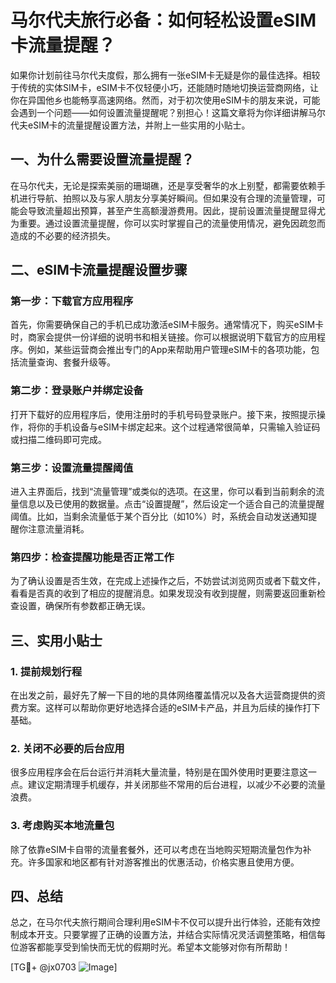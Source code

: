 # 马尔代夫旅行必备：如何轻松设置eSIM卡流量提醒？

如果你计划前往马尔代夫度假，那么拥有一张eSIM卡无疑是你的最佳选择。相较于传统的实体SIM卡，eSIM卡不仅轻便小巧，还能随时随地切换运营商网络，让你在异国他乡也能畅享高速网络。然而，对于初次使用eSIM卡的朋友来说，可能会遇到一个问题——如何设置流量提醒呢？别担心！这篇文章将为你详细讲解马尔代夫eSIM卡的流量提醒设置方法，并附上一些实用的小贴士。

## 一、为什么需要设置流量提醒？

在马尔代夫，无论是探索美丽的珊瑚礁，还是享受奢华的水上别墅，都需要依赖手机进行导航、拍照以及与家人朋友分享美好瞬间。但如果没有合理的流量管理，可能会导致流量超出预算，甚至产生高额漫游费用。因此，提前设置流量提醒显得尤为重要。通过设置流量提醒，你可以实时掌握自己的流量使用情况，避免因疏忽而造成的不必要的经济损失。

## 二、eSIM卡流量提醒设置步骤

### 第一步：下载官方应用程序

首先，你需要确保自己的手机已成功激活eSIM卡服务。通常情况下，购买eSIM卡时，商家会提供一份详细的说明书和相关链接。你可以根据说明下载官方的应用程序。例如，某些运营商会推出专门的App来帮助用户管理eSIM卡的各项功能，包括流量查询、套餐升级等。

### 第二步：登录账户并绑定设备

打开下载好的应用程序后，使用注册时的手机号码登录账户。接下来，按照提示操作，将你的手机设备与eSIM卡绑定起来。这个过程通常很简单，只需输入验证码或扫描二维码即可完成。

### 第三步：设置流量提醒阈值

进入主界面后，找到“流量管理”或类似的选项。在这里，你可以看到当前剩余的流量信息以及已使用的数据量。点击“设置提醒”，然后设定一个适合自己的流量提醒阈值。比如，当剩余流量低于某个百分比（如10%）时，系统会自动发送通知提醒你注意流量消耗。

### 第四步：检查提醒功能是否正常工作

为了确认设置是否生效，在完成上述操作之后，不妨尝试浏览网页或者下载文件，看看是否真的收到了相应的提醒消息。如果发现没有收到提醒，则需要返回重新检查设置，确保所有参数都正确无误。

## 三、实用小贴士

### 1. 提前规划行程

在出发之前，最好先了解一下目的地的具体网络覆盖情况以及各大运营商提供的资费方案。这样可以帮助你更好地选择合适的eSIM卡产品，并且为后续的操作打下基础。

### 2. 关闭不必要的后台应用

很多应用程序会在后台运行并消耗大量流量，特别是在国外使用时更要注意这一点。建议定期清理手机缓存，并关闭那些不常用的后台进程，以减少不必要的流量浪费。

### 3. 考虑购买本地流量包

除了依靠eSIM卡自带的流量套餐外，还可以考虑在当地购买短期流量包作为补充。许多国家和地区都有针对游客推出的优惠活动，价格实惠且使用方便。

## 四、总结

总之，在马尔代夫旅行期间合理利用eSIM卡不仅可以提升出行体验，还能有效控制成本开支。只要掌握了正确的设置方法，并结合实际情况灵活调整策略，相信每位游客都能享受到愉快而无忧的假期时光。希望本文能够对你有所帮助！

[TG💪+ @jx0703 ![Image](https://github.com/user-attachments/assets/dbca1d08-cadb-493c-b0ec-ad6f7a83f270)]